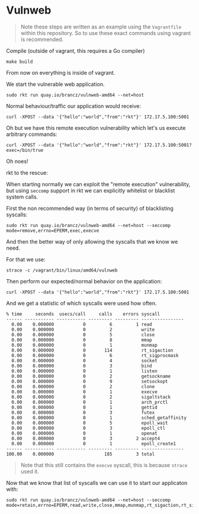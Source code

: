 # Vulnweb

> Note these steps are written as an example using the `Vagrantfile` within
> this repository. So to use these exact commands using vagrant is
> recommended.

Compile (outside of vagrant, this requires a Go compiler)

	make build

From now on everything is inside of vagrant.

We start the vulnerable web application.

	sudo rkt run quay.io/brancz/vulnweb-amd64 --net=host

Normal behaviour/traffic our application would receive:

	curl -XPOST --data '{"hello":"world","from":"rkt"}' 172.17.5.100:5001

Oh but we have this remote execution vulnerability which let's us execute
arbitrary commands:

	curl -XPOST --data '{"hello":"world","from":"rkt"}' 172.17.5.100:5001?exec=/bin/true

Oh noes!

rkt to the rescue:

When starting normally we can exploit the "remote execution" vulnerability, but
using `seccomp` support in rkt we can explicitly whitelist or blacklist system
calls.

First the non recommended way (in terms of security) of blacklisting syscalls:

	sudo rkt run quay.io/brancz/vulnweb-amd64 --net=host --seccomp mode=remove,errno=EPERM,exec,execve

And then the better way of only allowing the syscalls that we know we need.

For that we use:

```
strace -c /vagrant/bin/linux/amd64/vulnweb
```

Then perform our expected/normal behavior on the application:

	curl -XPOST --data '{"hello":"world","from":"rkt"}' 172.17.5.100:5001

And we get a statistic of which syscalls were used how often.

```
% time     seconds  usecs/call     calls    errors syscall
------ ----------- ----------- --------- --------- ----------------
  0.00    0.000000           0         6         1 read
  0.00    0.000000           0         2           write
  0.00    0.000000           0         5           close
  0.00    0.000000           0         8           mmap
  0.00    0.000000           0         1           munmap
  0.00    0.000000           0       114           rt_sigaction
  0.00    0.000000           0         6           rt_sigprocmask
  0.00    0.000000           0         4           socket
  0.00    0.000000           0         3           bind
  0.00    0.000000           0         1           listen
  0.00    0.000000           0         2           getsockname
  0.00    0.000000           0         9           setsockopt
  0.00    0.000000           0         2           clone
  0.00    0.000000           0         1           execve
  0.00    0.000000           0         2           sigaltstack
  0.00    0.000000           0         1           arch_prctl
  0.00    0.000000           0         1           gettid
  0.00    0.000000           0         3           futex
  0.00    0.000000           0         1           sched_getaffinity
  0.00    0.000000           0         5           epoll_wait
  0.00    0.000000           0         3           epoll_ctl
  0.00    0.000000           0         1           openat
  0.00    0.000000           0         3         2 accept4
  0.00    0.000000           0         1           epoll_create1
------ ----------- ----------- --------- --------- ----------------
100.00    0.000000                   185         3 total
```

> Note that this still contains the `execve` syscall, this is because `strace` used it.

Now that we know that list of syscalls we can use it to start our applicaton
with:

	sudo rkt run quay.io/brancz/vulnweb-amd64 --net=host --seccomp mode=retain,errno=EPERM,read,write,close,mmap,munmap,rt_sigaction,rt_sigprocmask,socket,bind,listen,getsockname,setsockopt,clone,sigaltstack,arch_prctl,gettid,futex,sched_getaffinity,epoll_wait,epoll_ctl,openat,accept4,epoll_create1
